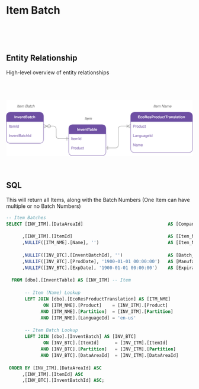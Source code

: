 # Item Batch

<br />
<br />
<br />

## Entity Relationship
High-level overview of entity relationships

<br />
<br />
<br />

<img src="https://raw.githubusercontent.com/janusvrensburg/ms-d365-fo/main/svg/item-batch.drawio.svg">

<br />
<br />
<br />

## SQL
This will return all Items, along with the Batch Numbers (One Item can have multiple or no Batch Numbers)

``` sql
-- Item Batches
SELECT [INV_ITM].[DataAreaId]                                AS [Company_ID]

      ,[INV_ITM].[ItemId]                                    AS [Item_Number]
      ,NULLIF([ITM_NME].[Name], '')                          AS [Item_Name]

      ,NULLIF([INV_BTC].[InventBatchId], '')                 AS [Batch_Number]
      ,NULLIF([INV_BTC].[ProdDate], '1900-01-01 00:00:00')   AS [Manufacturing_Date]
      ,NULLIF([INV_BTC].[ExpDate], '1900-01-01 00:00:00')    AS [Expiration_Date]

  FROM [dbo].[InventTable] AS [INV_ITM] -- Item

       -- Item (Name) Lookup
       LEFT JOIN [dbo].[EcoResProductTranslation] AS [ITM_NME]
              ON [ITM_NME].[Product]    = [INV_ITM].[Product]
             AND [ITM_NME].[Partition]  = [INV_ITM].[Partition]
             AND [ITM_NME].[LanguageId] = 'en-us'

       -- Item Batch Lookup
       LEFT JOIN [dbo].[InventBatch] AS [INV_BTC]
              ON [INV_BTC].[ItemId]      = [INV_ITM].[ItemId]
             AND [INV_BTC].[Partition]   = [INV_ITM].[Partition]
             AND [INV_BTC].[DataAreaId]  = [INV_ITM].[DataAreaId]

 ORDER BY [INV_ITM].[DataAreaId] ASC
      ,[INV_ITM].[ItemId] ASC
      ,[INV_BTC].[InventBatchId] ASC;
```
